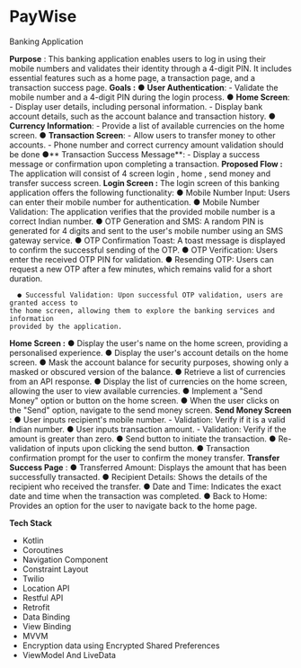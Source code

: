 # PayWise
Banking Application

**Purpose** :
This banking application enables users to log in using their mobile numbers and
validates their identity through a 4-digit PIN. It includes essential features such as a home
page, a transaction page, and a transaction success page.
**Goals :**
    ● **User Authentication**:
      - Validate the mobile number and a 4-digit PIN during the login process.
    ● **Home Screen**:
      - Display user details, including personal information.
      - Display bank account details, such as the account balance and transaction history.
    ● **Currency Information**:
      - Provide a list of available currencies on the home screen.
    ● **Transaction Screen**:
      - Allow users to transfer money to other accounts.
      - Phone number and correct currency amount validation should be done
    ●** Transaction Success Message**:
      - Display a success message or confirmation upon completing a transaction.
**Proposed Flow :**
    The application will consist of 4 screen login , home , send money and transfer success
  screen.
**Login Screen :**
    The login screen of this banking application offers the following functionality:
      ● Mobile Number Input: Users can enter their mobile number for authentication.
      ● Mobile Number Validation: The application verifies that the provided mobile number
    is a correct Indian number.
      ● OTP Generation and SMS: A random PIN is generated for 4 digits and sent to the
    user's mobile number using an SMS gateway service.
      ● OTP Confirmation Toast: A toast message is displayed to confirm the successful
    sending of the OTP.
      ● OTP Verification: Users enter the received OTP PIN for validation.
      ● Resending OTP: Users can request a new OTP after a few minutes, which remains
    valid for a short duration.

      ● Successful Validation: Upon successful OTP validation, users are granted access to
    the home screen, allowing them to explore the banking services and information
    provided by the application.
**Home Screen :**
      ● Display the user's name on the home screen, providing a personalised experience.
      ● Display the user's account details on the home screen.
      ● Mask the account balance for security purposes, showing only a masked or
    obscured version of the balance.
      ● Retrieve a list of currencies from an API response.
      ● Display the list of currencies on the home screen, allowing the user to view
    available currencies.
      ● Implement a "Send Money" option or button on the home screen.
      ● When the user clicks on the "Send" option, navigate to the send money screen.
**Send Money Screen** :
      ● User inputs recipient's mobile number.
        - Validation: Verify if it is a valid Indian number.
      ● User inputs transaction amount.
        - Validation: Verify if the amount is greater than zero.
      ● Send button to initiate the transaction.
      ● Re-validation of inputs upon clicking the send button.
      ● Transaction confirmation prompt for the user to confirm the money transfer.
**Transfer Success Page** :
      ● Transferred Amount: Displays the amount that has been successfully transacted.
      ● Recipient Details: Shows the details of the recipient who received the transfer.
      ● Date and Time: Indicates the exact date and time when the transaction was
completed.
      ● Back to Home: Provides an option for the user to navigate back to the home page.


**Tech Stack**
  - Kotlin
  - Coroutines
  - Navigation Component
  - Constraint Layout
  - Twilio
  - Location API
  - Restful API
  - Retrofit
  - Data Binding
  - View Binding
  - MVVM
  - Encryption data using Encrypted Shared Preferences
  - ViewModel And LiveData
